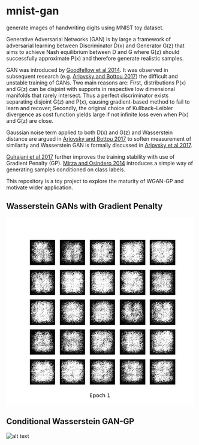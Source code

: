 # mnist-gan
generate images of handwriting digits using MNIST toy dataset.

Generative Adversarial Networks (GAN) is by large a framework of adversarial learning between Discriminator D(x) and Generator G(z) that aims to achieve Nash equilibrium between D and G where G(z) should successfully approximate P(x) and therefore generate realistic samples.

GAN was introduced by [Goodfellow et al 2014][1]. It was observed in subsequent research (e.g. [Arjovsky and Bottou 2017][2]) the difficult and unstable training of GANs. Two main reasons are: First, distributions P(x) and G(z) can be disjoint with supports in respective low dimensional manifolds that rarely intersect. Thus a perfect discriminator exists separating disjoint G(z) and P(x), causing gradient-based method to fail to learn and recover; Secondly, the original choice of Kullback–Leibler divergence as cost function yields large if not infinite loss even when P(x) and G(z) are close.

Gaussian noise term applied to both D(x) and G(z) and Wasserstein distance are argued in [Arjovsky and Bottou 2017][2] to soften measurement of similarity and Wasserstein GAN is formally discussed in [Arjovsky et al 2017][3].

[Gulrajani et al 2017][4] further improves the training stability with use of Gradient Penalty (GP). [Mirza and Osindero 2014][5] introduces a simple way of generating samples conditioned on class labels.

This repository is a toy project to explore the maturity of WGAN-GP and motivate wider application.

## Wasserstein GANs with Gradient Penalty
![alt text](examples/wgan.gif "wgan example")  

## Conditional Wasserstein GAN-GP
![alt text](examples/cgan.gif "conditional wgan example")  


[1]: https://papers.nips.cc/paper/5423-generative-adversarial-nets.pdf  
[2]: https://arxiv.org/abs/1701.04862  
[3]: https://arxiv.org/abs/1701.07875  
[4]: https://arxiv.org/abs/1704.00028
[5]: https://arxiv.org/abs/1411.1784
